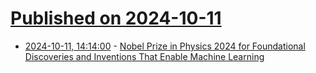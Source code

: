# [Published on 2024-10-11](index.md)

* [2024-10-11, 14:14:00](https://soylentnews.org/article.pl?sid=24/10/09/1739223&from=rss) - [Nobel Prize in Physics 2024 for Foundational Discoveries and Inventions That Enable Machine Learning](https://soylentnews.org/article.pl?sid=24/10/09/1739223&from=rss)
